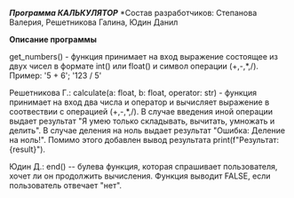 ***Программа КАЛЬКУЛЯТОР***
*Состав разработчиков: Степанова Валерия, Решетникова Галина, Юдин Данил

**Описание программы**

get_numbers() - функция принимает на вход выражение 
состоящее из двух чисел в формате int() или float() и символ операции (+,-,*,/). 
Пример: '5 + 6'; '123 / 5'

Решетникова Г.:
calculate(a: float, b: float, operator: str) - функция принимает на вход два числа и оператор и вычисляет выражение в соотвествии
с операцией (+,-,*,/). В случае введения иной операции выдает результат "Я умею только складывать,
вычитать, умножать и делить". В случае деления на ноль выдает результат "Ошибка: Деление на ноль!".
Помимо этого добавлен вывод результата print(f"Результат: {result}").

Юдин Д.:
end() -- булева функция, которая спрашивает пользователя, хочет ли он 
продолжить вычисления. Функция выводит FALSE, если пользователь отвечает 
"нет". 
